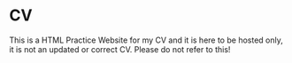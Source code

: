 # CV
This is a HTML Practice Website for my CV and it is here to be hosted only, it is not an updated or correct CV. Please do not refer to this!
